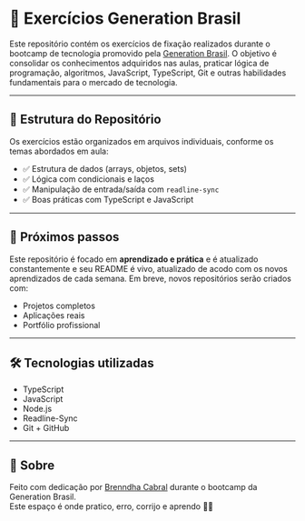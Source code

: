 # 🧠 Exercícios Generation Brasil

Este repositório contém os exercícios de fixação realizados durante o bootcamp de tecnologia promovido pela [Generation Brasil](https://brazil.generation.org/). O objetivo é consolidar os conhecimentos adquiridos nas aulas, praticar lógica de programação, algoritmos, JavaScript, TypeScript, Git e outras habilidades fundamentais para o mercado de tecnologia.

---

## 📁 Estrutura do Repositório

Os exercícios estão organizados em arquivos individuais, conforme os temas abordados em aula:

- ✅ Estrutura de dados (arrays, objetos, sets)
- ✅ Lógica com condicionais e laços
- ✅ Manipulação de entrada/saída com `readline-sync`
- ✅ Boas práticas com TypeScript e JavaScript

---

## 🚀 Próximos passos

Este repositório é focado em **aprendizado e prática** e é atualizado constantemente e seu README é vivo, atualizado de acodo com os novos aprendizados de cada semana. Em breve, novos repositórios serão criados com:

- Projetos completos
- Aplicações reais
- Portfólio profissional

---

## 🛠 Tecnologias utilizadas

- TypeScript
- JavaScript
- Node.js
- Readline-Sync
- Git + GitHub

---

## 📌 Sobre

Feito com dedicação por [Brenndha Cabral](https://www.linkedin.com/in/brenndhacabral/) durante o bootcamp da Generation Brasil.  
Este espaço é onde pratico, erro, corrijo e aprendo 💪✨

